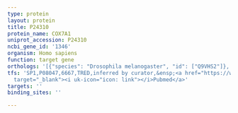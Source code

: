```yaml
---
type: protein
layout: protein
title: P24310
protein_name: COX7A1
uniprot_accession: P24310
ncbi_gene_id: '1346'
organism: Homo sapiens
function: target gene
orthologs: '[{"species": "Drosophila melanogaster", "id": ["Q9VHS2"]}, {"species": "Mus musculus", "id": ["A0A140LIU4"]}, {"species": "Rattus norvegicus", "id": ["M0R5K3"]}]'
tfs: 'SP1,P08047,6667,TRED,inferred by curator,&ensp;<a href="https://www.ncbi.nlm.nih.gov/pubmed/?term=17202159%5Buid%5D"
  target="_blank"><i uk-icon="icon: link"></i>Pubmed</a>'
targets: ''
binding_sites: ''

---
```

